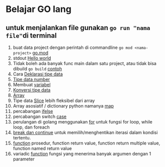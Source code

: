 # Belajar GO lang

## untuk menjalankan file gunakan ```go run "nama file"```di terminal

1. buat data project dengan perintah di commandline ```go mod <nama-project>```  [go.mod](go.mod)
3. stdout [Hello world](helloworld.go)
4. Tidak boleh ada banyak func main dalam satu project, atau tidak bisa dibuild ```go build``` [contoh](sample.go)
5. Cara [Deklarasi tipe data](typeDeclaration.go)
6. [Tipe data number](number.go)
7. Membuat [variabel](variable.go)
8. [Konversi tipe data](datatypeconversion.go)
9. [Array](arya.go)
10. Tipe data [Slice](sliceAlterArya.go) lebih fleksibel dari array
11. Array asosiatif / dictionary python namanya [map](map.go)
12. percabangan [ifelse](ifelse.go)
13. percabangan switch [case](switch.go)
14. perulangan di golang menggunakan [for](for.go) untuk fungsi for loop, while loop, dan foreach
15. [break dan continue](breakAndContinue.go) untuk memilih/menghentikan iterasi dalam kondisi tertentu.
16. [function](function.go) prosedur, function return value, function return multiple value, function named return value 
17. variadic [function](variadicFuncion.go) fungsi yang menerima banyak argumen dengan 1 parameter
